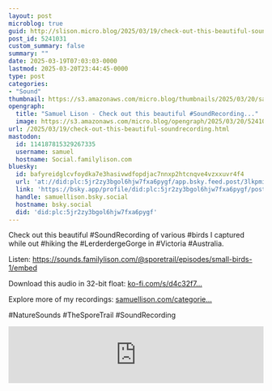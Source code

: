 ```yaml
---
layout: post
microblog: true
guid: http://slison.micro.blog/2025/03/19/check-out-this-beautiful-soundrecording.html
post_id: 5241031
custom_summary: false
summary: ""
date: 2025-03-19T07:03:03-0000
lastmod: 2025-03-20T23:44:45-0000
type: post
categories:
- "Sound"
thumbnail: https://s3.amazonaws.com/micro.blog/thumbnails/2025/03/20/samuellison.com/0bc60a394970312bda5a3dc28386a500.png
opengraph:
  title: "Samuel Lison - Check out this beautiful #SoundRecording..."
  image: https://s3.amazonaws.com/micro.blog/opengraph/2025/03/20/5241031.png
url: /2025/03/19/check-out-this-beautiful-soundrecording.html
mastodon:
  id: 114187815329267335
  username: samuel
  hostname: Social.familylison.com
bluesky:
  id: bafyreidglcvfoydka7e3hasivwdfopdjac7nnxp2htcnqve4vzxxuvr4f4
  url: 'at://did:plc:5jr2zy3bgol6hjw7fxa6pygf/app.bsky.feed.post/3lkpmimoqas2i'
  link: 'https://bsky.app/profile/did:plc:5jr2zy3bgol6hjw7fxa6pygf/post/3lkpmimoqas2i'
  handle: samuellison.bsky.social
  hostname: bsky.social
  did: 'did:plc:5jr2zy3bgol6hjw7fxa6pygf'
---
```

Check out this beautiful #SoundRecording of various #birds I captured while out #hiking the #LerderdergeGorge in #Victoria #Australia.

Listen: https://sounds.familylison.com/@sporetrail/episodes/small-birds-1/embed

Download this audio in 32-bit float: [ko-fi.com/s/d4c32f7...](https://ko-fi.com/s/d4c32f7e3b)

Explore more of my recordings: [samuellison.com/categorie...](https://samuellison.com/categories/sound/)

#NatureSounds #TheSporeTrail #SoundRecording

<iframe width="100%" height="112" frameborder="0" scrolling="no" style="width: 100%; height: 112px;  overflow: hidden;" src="https://sounds.familylison.com/@sporetrail/episodes/small-birds-1/embed/dark-transparent"></iframe>
